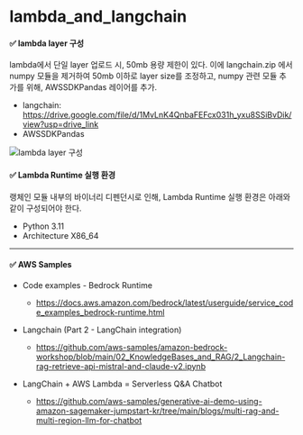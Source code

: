 # lambda_and_langchain

#### ✅ lambda layer 구성
lambda에서 단일 layer 업로드 시, 50mb 용량 제한이 있다.
이에 langchain.zip 에서 numpy 모듈을 제거하여 50mb 이하로 layer size를 조정하고, numpy 관련 모듈 추가를 위해, AWSSDKPandas 레이어를 추가.

- langchain: https://drive.google.com/file/d/1MvLnK4QnbaFEFcx031h_yxu8SSiBvDik/view?usp=drive_link
- AWSSDKPandas

![lambda layer 구성](https://github.com/i-am-shuan/lambda_and_langchain/assets/161431602/4753efe8-c3ff-4f20-8980-b63c76e3c19f)


#### ✅ Lambda Runtime 실행 환경
랭체인 모듈 내부의 바이너리 디펜던시로 인해, Lambda Runtime 실행 환경은 아래와 같이 구성되어야 한다. 
- Python 3.11
- Architecture X86_64


---

#### ✅ AWS Samples
- Code examples - Bedrock Runtime
  - https://docs.aws.amazon.com/bedrock/latest/userguide/service_code_examples_bedrock-runtime.html

- Langchain (Part 2 - LangChain integration)
  - https://github.com/aws-samples/amazon-bedrock-workshop/blob/main/02_KnowledgeBases_and_RAG/2_Langchain-rag-retrieve-api-mistral-and-claude-v2.ipynb

- LangChain + AWS Lambda = Serverless Q&A Chatbot
  - https://github.com/aws-samples/generative-ai-demo-using-amazon-sagemaker-jumpstart-kr/tree/main/blogs/multi-rag-and-multi-region-llm-for-chatbot
